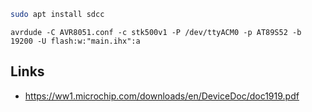 ```bash
sudo apt install sdcc
```

```
avrdude -C AVR8051.conf -c stk500v1 -P /dev/ttyACM0 -p AT89S52 -b 19200 -U flash:w:"main.ihx":a
```

## Links
- https://ww1.microchip.com/downloads/en/DeviceDoc/doc1919.pdf
